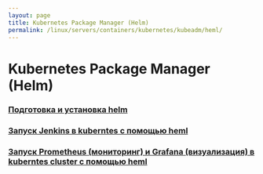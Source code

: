 ```yaml
---
layout: page
title: Kubernetes Package Manager (Helm)
permalink: /linux/servers/containers/kubernetes/kubeadm/heml/
---
```


# Kubernetes Package Manager (Helm)

### [Подготовка и установка helm](/linux/servers/containers/kubernetes/kubeadm/heml/install/)

### [Запуск Jenkins в kuberntes с помощью heml](/linux/servers/containers/kubernetes/kubeadm/heml/jenkins/)

### [Запуск Prometheus (мониторинг) и Grafana (визуализация) в kuberntes cluster с помощью heml](/linux/servers/containers/kubernetes/kubeadm/heml/prometheus-and-grafana/)
